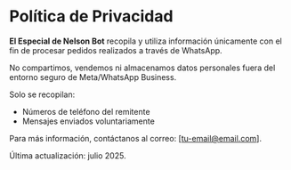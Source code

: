 # Política de Privacidad

**El Especial de Nelson Bot** recopila y utiliza información únicamente con el fin de procesar pedidos realizados a través de WhatsApp.

No compartimos, vendemos ni almacenamos datos personales fuera del entorno seguro de Meta/WhatsApp Business.

Solo se recopilan:
- Números de teléfono del remitente
- Mensajes enviados voluntariamente

Para más información, contáctanos al correo: [tu-email@email.com].

Última actualización: julio 2025.
